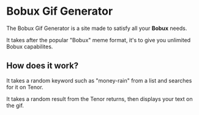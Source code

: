 # Bobux Gif Generator

The Bobux Gif Generator is a site made to satisfy all your **Bobux** needs.

It takes after the popular "Bobux" meme format, it's to give you unlimited Bobux capabilites.

## How does it work?

It takes a random keyword such as "money-rain" from a list and searches for it on Tenor.

It takes a random result from the Tenor returns, then displays your text on the gif.

